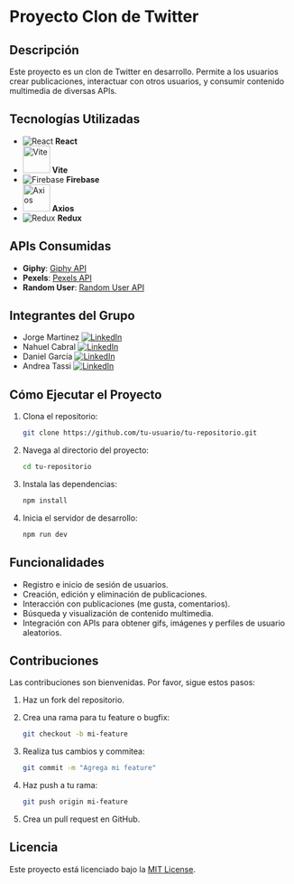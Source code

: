 # Proyecto Clon de Twitter

## Descripción

Este proyecto es un clon de Twitter en desarrollo. Permite a los usuarios crear publicaciones, interactuar con otros usuarios, y consumir contenido multimedia de diversas APIs.

## Tecnologías Utilizadas

- ![React](https://img.icons8.com/color/48/000000/react-native.png) **React**
- <img src="https://vitejs.dev/logo.svg" alt="Vite" width="48" height="48"/> **Vite**
- ![Firebase](https://img.icons8.com/color/48/000000/firebase.png) **Firebase**
- <img src="https://axios-http.com/assets/logo.svg" alt="Axios" width="48" height="48"/> **Axios**
- ![Redux](https://img.icons8.com/color/48/000000/redux.png) **Redux**
  
## APIs Consumidas

- **Giphy**: [Giphy API](https://developers.giphy.com/)
- **Pexels**: [Pexels API](https://www.pexels.com/api/)
- **Random User**: [Random User API](https://randomuser.me/)

## Integrantes del Grupo

- Jorge Martinez [![LinkedIn](https://img.icons8.com/color/24/000000/linkedin.png)](https://www.linkedin.com/in/jorge-martinez-3b13a1140/)
- Nahuel Cabral [![LinkedIn](https://img.icons8.com/color/24/000000/linkedin.png)](https://www.linkedin.com/in/cabralnahuel/)
- Daniel García [![LinkedIn](https://img.icons8.com/color/24/000000/linkedin.png)]()
- Andrea Tassi [![LinkedIn](https://img.icons8.com/color/24/000000/linkedin.png)](https://www.linkedin.com/in/andrea-tassi-it/)

## Cómo Ejecutar el Proyecto

1. Clona el repositorio:

    ```bash
    git clone https://github.com/tu-usuario/tu-repositorio.git
    ```

2. Navega al directorio del proyecto:

    ```bash
    cd tu-repositorio
    ```

3. Instala las dependencias:

    ```bash
    npm install
    ```

4. Inicia el servidor de desarrollo:

    ```bash
    npm run dev
    ```

## Funcionalidades

- Registro e inicio de sesión de usuarios.
- Creación, edición y eliminación de publicaciones.
- Interacción con publicaciones (me gusta, comentarios).
- Búsqueda y visualización de contenido multimedia.
- Integración con APIs para obtener gifs, imágenes y perfiles de usuario aleatorios.

## Contribuciones

Las contribuciones son bienvenidas. Por favor, sigue estos pasos:

1. Haz un fork del repositorio.
2. Crea una rama para tu feature o bugfix:

    ```bash
    git checkout -b mi-feature
    ```

3. Realiza tus cambios y commitea:

    ```bash
    git commit -m "Agrega mi feature"
    ```

4. Haz push a tu rama:

    ```bash
    git push origin mi-feature
    ```

5. Crea un pull request en GitHub.

## Licencia

Este proyecto está licenciado bajo la [MIT License](LICENSE).
